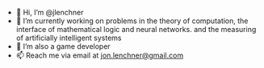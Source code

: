 - 👋 Hi, I’m @jlenchner
- 👀 I’m currently working on problems in the theory of computation, the interface of mathematical logic and neural networks. and the measuring of artificially intelligent systems
- 👀 I’m also a game developer
- 📫 Reach me via email at jon.lenchner@gmail.com

<!---
jlenchner/jlenchner is a ✨ special ✨ repository because its `README.md` (this file) appears on your GitHub profile.
You can click the Preview link to take a look at your changes.
--->

